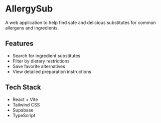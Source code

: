 # AllergySub

A web application to help find safe and delicious substitutes for common allergens and ingredients.

## Features
- Search for ingredient substitutes
- Filter by dietary restrictions
- Save favorite alternatives
- View detailed preparation instructions

## Tech Stack
- React + Vite
- Tailwind CSS
- Supabase
- TypeScript 